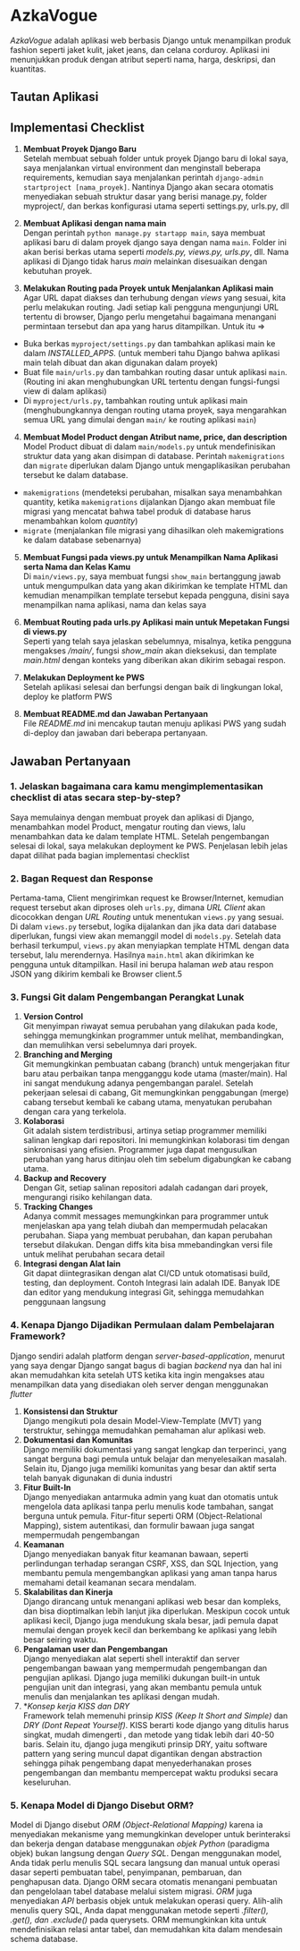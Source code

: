 # AzkaVogue
_AzkaVogue_ adalah aplikasi web berbasis Django untuk menampilkan produk fashion seperti jaket kulit, jaket jeans, dan celana corduroy. Aplikasi ini menunjukkan produk dengan atribut seperti nama, harga, deskripsi, dan kuantitas.

## Tautan Aplikasi

## Implementasi Checklist
1. **Membuat Proyek Django Baru**<br>
Setelah membuat sebuah folder untuk proyek Django baru di lokal saya, saya menjalankan virtual environment dan menginstall beberapa requirements, kemudian saya menjalankan perintah `django-admin startproject [nama_proyek]`. Nantinya Django akan secara otomatis menyediakan sebuah struktur dasar yang berisi manage.py, folder myproject/, dan berkas konfigurasi utama seperti settings.py, urls.py, dll

2. **Membuat Aplikasi dengan nama main**<br>
Dengan perintah `python manage.py startapp main`, saya membuat aplikasi baru di dalam proyek django saya dengan nama `main`. Folder ini akan berisi berkas utama seperti _models.py, views.py, urls.py_, dll. Nama aplikasi di Django tidak harus _main_ melainkan disesuaikan dengan kebutuhan proyek.

3. **Melakukan Routing pada Proyek untuk Menjalankan Aplikasi main**<br>
Agar URL dapat diakses dan terhubung dengan _views_ yang sesuai, kita perlu melakukan routing. Jadi setiap kali pengguna mengunjungi URL tertentu di browser, Django perlu mengetahui bagaimana menangani permintaan tersebut dan apa yang harus ditampilkan. Untuk itu =>
- Buka berkas `myproject/settings.py` dan tambahkan aplikasi main ke dalam _INSTALLED_APPS_. (untuk memberi tahu Django bahwa aplikasi main telah dibuat dan akan digunakan dalam proyek)<br>
- Buat file `main/urls.py` dan tambahkan routing dasar untuk aplikasi `main`. (Routing ini akan menghubungkan URL tertentu dengan fungsi-fungsi view di dalam aplikasi) <br>
- Di `myproject/urls.py`, tambahkan routing untuk aplikasi main (menghubungkannya dengan routing utama proyek, saya mengarahkan semua URL yang dimulai dengan `main/` ke routing aplikasi `main`) <br>

4. **Membuat Model Product dengan Atribut name, price, dan description**<br>
Model Product dibuat di dalam `main/models.py` untuk mendefinisikan struktur data yang akan disimpan di database. Perintah `makemigrations` dan `migrate` diperlukan dalam Django untuk mengaplikasikan perubahan tersebut ke dalam database. 
- `makemigrations` (mendeteksi perubahan, misalkan saya menambahkan quantity, ketika `makemigrations` dijalankan Django akan membuat file migrasi yang mencatat bahwa tabel produk di database harus menambahkan kolom _quantity_)<br>
- `migrate` (menjalankan file migrasi yang dihasilkan oleh makemigrations ke dalam database sebenarnya) <br>

5. **Membuat Fungsi pada views.py untuk Menampilkan Nama Aplikasi serta Nama dan Kelas Kamu**<br>
Di `main/views.py`, saya membuat fungsi `show_main` bertanggung jawab untuk mengumpulkan data yang akan dikirimkan ke template HTML dan kemudian menampilkan template tersebut kepada pengguna, disini saya menampilkan nama aplikasi, nama dan kelas saya

6. **Membuat Routing pada urls.py Aplikasi main untuk Mepetakan Fungsi di views.py**<br>
Seperti yang telah saya jelaskan sebelumnya, misalnya, ketika pengguna mengakses */main/*, fungsi *show_main* akan dieksekusi, dan template _main.html_ dengan konteks yang diberikan akan dikirim sebagai respon.

7. **Melakukan Deployment ke PWS**<br>
Setelah aplikasi selesai dan berfungsi dengan baik di lingkungan lokal, deploy ke platform PWS

8. **Membuat README.md dan Jawaban Pertanyaan**<br>
File _README.md_ ini mencakup tautan menuju aplikasi PWS yang sudah di-deploy dan jawaban dari beberapa pertanyaan.

## Jawaban Pertanyaan
### 1. Jelaskan bagaimana cara kamu mengimplementasikan checklist di atas secara step-by-step?
Saya memulainya dengan membuat proyek dan aplikasi di Django, menambahkan model Product, mengatur routing dan views, lalu menambahkan data ke dalam template HTML. Setelah pengembangan selesai di lokal, saya melakukan deployment ke PWS. Penjelasan lebih jelas dapat dilihat pada bagian implementasi checklist<br>

### 2. Bagan Request dan Response

Pertama-tama, Client mengirimkan request ke Browser/Internet, kemudian request tersebut akan diproses oleh `urls.py`, dimana _URL Client_ akan dicocokkan dengan _URL Routing_ untuk menentukan `views.py` yang sesuai. Di dalam `views.py` tersebut, logika dijalankan dan jika data dari database diperlukan, fungsi view akan memanggil model di `models.py`. Setelah data berhasil terkumpul, `views.py` akan menyiapkan template HTML dengan data tersebut, lalu merendernya. Hasilnya `main.html` akan dikirimkan ke pengguna untuk ditampilkan. Hasil ini berupa halaman _web_ atau respon JSON yang dikirim kembali ke Browser client.5

### 3. Fungsi Git dalam Pengembangan Perangkat Lunak
1. **Version Control**<br>
Git menyimpan riwayat semua perubahan yang dilakukan pada kode, sehingga memungkinkan programmer untuk melihat, membandingkan, dan memulihkan versi sebelumnya dari proyek.
2. **Branching and Merging**<br>
Git memungkinkan pembuatan cabang (branch) untuk mengerjakan fitur baru atau perbaikan tanpa mengganggu kode utama (master/main). Hal ini sangat mendukung adanya pengembangan paralel. Setelah pekerjaan selesai di cabang, Git memungkinkan penggabungan (merge) cabang tersebut kembali ke cabang utama, menyatukan perubahan dengan cara yang terkelola.
3. **Kolaborasi**<br>
Git adalah sistem terdistribusi, artinya setiap programmer memiliki salinan lengkap dari repositori. Ini memungkinkan kolaborasi tim dengan sinkronisasi yang efisien. Programmer juga dapat mengusulkan perubahan yang harus ditinjau oleh tim sebelum digabungkan ke cabang utama.
4. **Backup and Recovery**<br>
Dengan Git, setiap salinan repositori adalah cadangan dari proyek, mengurangi risiko kehilangan data.
5. **Tracking Changes**<br>
Adanya commit messages memungkinkan para programmer untuk menjelaskan apa yang telah diubah dan mempermudah pelacakan perubahan. Siapa yang membuat perubahan, dan kapan perubahan tersebut dilakukan. Dengan diffs kita bisa mmebandingkan versi file untuk melihat perubahan secara detail
6. **Integrasi dengan Alat lain**<br>
Git dapat diintegrasikan dengan alat CI/CD untuk otomatisasi build, testing, dan deployment. Contoh Integrasi lain adalah IDE. Banyak IDE dan editor yang mendukung integrasi Git, sehingga memudahkan penggunaan langsung

### 4. Kenapa Django Dijadikan Permulaan dalam Pembelajaran Framework?
Django sendiri adalah platform dengan _server-based-application_, menurut yang saya dengar Django sangat bagus di bagian _backend_ nya dan hal ini akan memudahkan kita setelah UTS ketika kita ingin mengakses atau menampilkan data yang disediakan oleh server dengan menggunakan _flutter_
1. **Konsistensi dan Struktur**<br>
Django mengikuti pola desain Model-View-Template (MVT) yang terstruktur, sehingga memudahkan pemahaman alur aplikasi web.<br>
2. **Dokumentasi dan Komunitas**<br>
Django memiliki dokumentasi yang sangat lengkap dan terperinci, yang sangat berguna bagi pemula untuk belajar dan menyelesaikan masalah. Selain itu, Django juga memiliki komunitas yang besar dan aktif serta telah banyak digunakan di dunia industri<br>
3. **Fitur Built-In**<br>
Django menyediakan antarmuka admin yang kuat dan otomatis untuk mengelola data aplikasi tanpa perlu menulis kode tambahan, sangat berguna untuk pemula. Fitur-fitur seperti ORM (Object-Relational Mapping), sistem autentikasi, dan formulir bawaan juga sangat mempermudah pengembangan<br>
4. **Keamanan**<br>
Django menyediakan banyak fitur keamanan bawaan, seperti perlindungan terhadap serangan CSRF, XSS, dan SQL Injection, yang membantu pemula mengembangkan aplikasi yang aman tanpa harus memahami detail keamanan secara mendalam.<br>
5. **Skalabilitas dan Kinerja**<br>
Django dirancang untuk menangani aplikasi web besar dan kompleks, dan bisa dioptimalkan lebih lanjut jika diperlukan. Meskipun cocok untuk aplikasi kecil, Django juga mendukung skala besar, jadi pemula dapat memulai dengan proyek kecil dan berkembang ke aplikasi yang lebih besar seiring waktu.<br>
6. **Pengalaman user dan Pengembangan**<br>
Django menyediakan alat seperti shell interaktif dan server pengembangan bawaan yang mempermudah pengembangan dan pengujian aplikasi. Django juga memiliki dukungan built-in untuk pengujian unit dan integrasi, yang akan membantu pemula untuk menulis dan menjalankan tes aplikasi dengan mudah.<br>
7. **Konsep kerja KISS dan DRY*<br>
Framework telah memenuhi prinsip _KISS (Keep It Short and Simple)_ dan _DRY (Dont Repeat Yourself)_. KISS berarti kode django yang ditulis harus singkat, mudah dimengerti , dan metode yang tidak lebih dari 40-50 baris. Selain itu, django juga mengikuti prinsip DRY, yaitu software pattern yang sering muncul dapat digantikan dengan abstraction sehingga pihak pengembang dapat menyederhanakan proses pengembangan dan membantu mempercepat waktu produksi secara keseluruhan.<br>

### 5. Kenapa Model di Django Disebut ORM?
Model di Django disebut _ORM (Object-Relational Mapping)_ karena ia menyediakan mekanisme yang memungkinkan developer untuk berinteraksi dan bekerja dengan database menggunakan _objek Python_ (paradigma objek) bukan langsung dengan _Query SQL_. Dengan menggunakan model, Anda tidak perlu menulis SQL secara langsung dan manual untuk operasi dasar seperti pembuatan tabel, penyimpanan, pembaruan, dan penghapusan data. Django ORM secara otomatis menangani pembuatan dan pengelolaan tabel database melalui sistem migrasi. _ORM_ juga menyediakan _API_ berbasis objek untuk melakukan operasi query. Alih-alih menulis query SQL, Anda dapat menggunakan metode seperti _.filter(), .get(), dan .exclude()_ pada querysets. ORM memungkinkan kita untuk mendefinisikan relasi antar tabel, dan memudahkan kita dalam mendesain schema database.